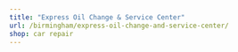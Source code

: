 ```yaml
---
title: "Express Oil Change & Service Center"
url: /birmingham/express-oil-change-and-service-center/
shop: car repair
---
```

